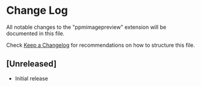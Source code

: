 # Change Log

All notable changes to the "ppmimagepreview" extension will be documented in this file.

Check [Keep a Changelog](http://keepachangelog.com/) for recommendations on how to structure this file.

## [Unreleased]

- Initial release